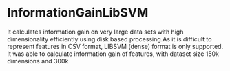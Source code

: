 # InformationGainLibSVM
It calculates information gain on very large data sets with high dimensionality efficiently using disk based processing.As it is difficult to represent features in CSV format, LIBSVM (dense) format is only supported. It was able to calculate information gain of features, with dataset size 150k dimensions and 300k 
